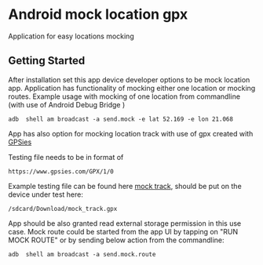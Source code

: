 # Android mock location gpx
Application for easy locations mocking  
## Getting Started
After installation set this app device developer options to be mock location app.
Application has functionality of mocking either one location or mocking routes. Example usage with mocking of one location from commandline (with use of Android Debug Bridge )
```
adb  shell am broadcast -a send.mock -e lat 52.169 -e lon 21.068
```
App has also option for mocking location track with use of gpx created with 
[GPSies](https://www.gpsies.com)

Testing file needs to be in format of 
```
https://www.gpsies.com/GPX/1/0
```
Example testing file can be found here
[mock track](https://github.com/tymicki/Android-mock-location-gpx/blob/master/mock_track.gpx), should be put on the device under test here:
```
/sdcard/Download/mock_track.gpx
```
App should be also granted read external storage permission in this use case.
Mock route could be started from the app UI by tapping on "RUN MOCK ROUTE"
 or by sending below action from the commandline:
```
adb  shell am broadcast -a send.mock.route 
```
